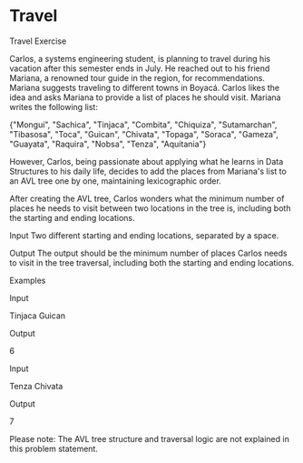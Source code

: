 # Travel
Travel Exercise

Carlos, a systems engineering student, is planning to travel during his vacation after this semester ends in July. He reached out to his friend Mariana, a renowned tour guide in the region, for recommendations. Mariana suggests traveling to different towns in Boyacá. Carlos likes the idea and asks Mariana to provide a list of places he should visit. Mariana writes the following list:

{"Mongui", "Sachica", "Tinjaca", "Combita", "Chiquiza", "Sutamarchan", "Tibasosa", "Toca", "Guican", "Chivata", "Topaga", "Soraca", "Gameza", "Guayata", "Raquira", "Nobsa", "Tenza", "Aquitania"}

However, Carlos, being passionate about applying what he learns in Data Structures to his daily life, decides to add the places from Mariana's list to an AVL tree one by one, maintaining lexicographic order.

After creating the AVL tree, Carlos wonders what the minimum number of places he needs to visit between two locations in the tree is, including both the starting and ending locations.

Input
Two different starting and ending locations, separated by a space.

Output
The output should be the minimum number of places Carlos needs to visit in the tree traversal, including both the starting and ending locations.

Examples

Input

Tinjaca Guican

Output

6

Input

Tenza Chivata

Output

7

Please note: The AVL tree structure and traversal logic are not explained in this problem statement.
